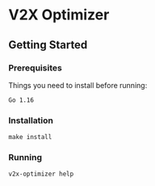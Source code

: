 # V2X Optimizer

## Getting Started

### Prerequisites

Things you need to install before running:
```
Go 1.16
```

### Installation
```shell
make install
```

### Running
```shell
v2x-optimizer help
```